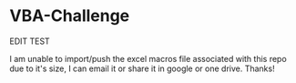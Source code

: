 # VBA-Challenge
EDIT TEST


I am unable to import/push the excel macros file associated with this repo due to it's size,  I can email it or share it in google or one drive.   Thanks!
